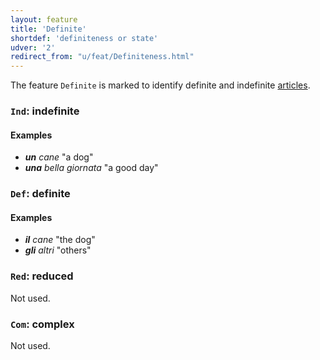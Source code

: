 ```yaml
---
layout: feature
title: 'Definite'
shortdef: 'definiteness or state'
udver: '2'
redirect_from: "u/feat/Definiteness.html"
---
```


The feature `Definite` is marked to identify definite and indefinite [articles](u-pos/DET).  

### `Ind`: indefinite

#### Examples

* _<b>un</b> cane_ "a dog"
* _<b>una</b> bella giornata_ "a good day"

### `Def`: definite

#### Examples

* _<b>il</b> cane_ "the dog"
* _<b>gli</b> altri_ "others"

### `Red`: reduced

Not used.

### `Com`: complex

Not used.

<!-- Interlanguage links updated Čt lis 12 09:43:01 CET 2020 -->
